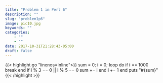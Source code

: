 ```yaml
---
title: "Problem 1 in Perl 6"
description: ""
slug: "problem1p6"
image: pic10.jpg
keywords: ""
categories: 
    - ""
    - ""
date: 2017-10-31T21:28:43-05:00
draft: false
---
```

{{< highlight go  "linenos=inline">}}
sum = 0;
i = 0;
loop do
    if i == 1000
        break
    end
    if i % 3 == 0 || i % 5 == 0
        sum += i
    end
    i += 1
end
puts "#{sum}"
{{< /highlight >}}
